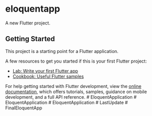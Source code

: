 # eloquentapp

A new Flutter project.

## Getting Started

This project is a starting point for a Flutter application.

A few resources to get you started if this is your first Flutter project:

- [Lab: Write your first Flutter app](https://docs.flutter.dev/get-started/codelab)
- [Cookbook: Useful Flutter samples](https://docs.flutter.dev/cookbook)

For help getting started with Flutter development, view the
[online documentation](https://docs.flutter.dev/), which offers tutorials,
samples, guidance on mobile development, and a full API reference.
#   E l o q u e n t A p p l i c a t i o n  
 #   E l o q u e n t A p p l i c a t i o n  
 #   E l o q u e n t A p p l i c a t i o n  
 #   L a s t U p d a t e  
 #   F i n a l E l o q u e n t A p p  
 